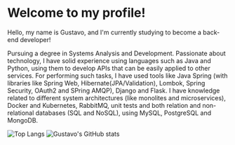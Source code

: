 <h1>Welcome to my profile!</h1>
<p>Hello, my name is Gustavo, and I'm currently studying to become a back-end developer!</p>
<p>Pursuing a degree in Systems Analysis and Development.
Passionate about technology, I have solid experience using languages such as Java and Python, using them to develop APIs that can be easily applied to other services. For performing such tasks, I have used tools like Java Spring (with libraries like Spring Web, Hibernate(JPA/Validation), Lombok, Spring Security, OAuth2 and SPring AMQP), Django and Flask. I have knowledge related to different system architectures (like monolites and microservices), Docker and Kubernetes, RabbitMQ, unit tests and both relation and non-relational databases (SQL and NoSQL), using MySQL, PostgreSQL and MongoDB.</p>

![Top Langs](https://github-readme-stats.vercel.app/api/top-langs/?username=gustavooarantes&size_weight=0.5&count_weight=0.5&theme=radical)
![Gustavo's GitHub stats](https://github-readme-stats.vercel.app/api?username=gustavooarantes&show_icons=true&theme=radical)
<!---
gustavooarantes/gustavooarantes is a ✨ special ✨ repository because its `README.md` (this file) appears on your GitHub profile.
You can click the Preview link to take a look at your changes.
--->
